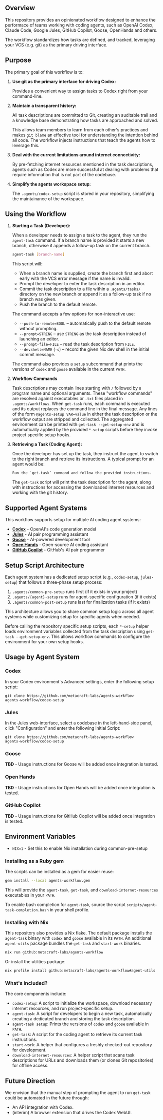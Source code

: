 ## Overview

This repository provides an opinionated workflow designed to
enhance the performace of teams working with coding agents,
such as OpenAI Codex, Claude Code, Google Jules, GitHub Copilot,
Goose, OpenHands and others.

The workflow standardizes how tasks are defined, and tracked,
leveraging your VCS (e.g. git) as the primary driving interface.

## Purpose

The primary goal of this workflow is to:

1.  **Use git as the primary interface for driving Codex:**

    Provides a convenient way to assign tasks to Codex right
    from your command-line.

2.  **Maintain a transparent history:**

    All task descriptions are committed to Git, creating an
    auditable trail and a knowledge base demonstrating how
    tasks are approached and solved.

    This allows team members to learn from each other's practices
    and makes `git blame` an effective tool for understanding the
    intention behind all code. The workflow injects instructions
    that teach the agents how to leverage this.

3.  **Deal with the current limitations around internet connectivity:**

    By pre-fetching internet resources mentioned in the task
    descriptions, agents such as Codex are more successful at
    dealing with problems that require information that is not
    part of the codebase.

4.  **Simplify the agents workspace setup:**

    The `.agents/codex-setup` script is stored in your repository,
    simplifying the maintainance of the workspace.

## Using the Workflow

1.  **Starting a Task (Developer):**

    When a developer needs to assign a task to the agent, they run
    the `agent-task` command. If a branch name is provided it starts a
    new branch, otherwise it appends a follow-up task on the current
    branch.

    ```bash
    agent-task [branch-name]
    ```

    This script will:
    -   When a branch name is supplied, create the branch first and abort
        early with the VCS error message if the name is invalid.
    -   Prompt the developer to enter the task description in an editor.
    -   Commit the task description to a file within a `.agents/tasks/`
        directory on the new branch or append it as a follow-up task if
        no branch was given.
    -   Push the branch to the default remote.

    The command accepts a few options for non-interactive use:

    - `--push-to-remote=BOOL` – automatically push to the default remote without prompting.
    - `--prompt=STRING` – use `STRING` as the task description instead of launching an editor.
    - `--prompt-file=FILE` – read the task description from `FILE`.
    - `--devshell=NAME` (`-s`) – record the given Nix dev shell in the initial commit message.

    The command also provides a `setup` subcommand that prints the versions of `codex` and `goose` available in the current `PATH`.

3.  **Workflow Commands**

    Task descriptions may contain lines starting with `/` followed by a program
    name and optional arguments. These "workflow commands" are resolved against
    executables or `.txt` files placed in `.agents/workflows`. When `get-task`
    runs, each command is executed and its output replaces the command line in
    the final message. Any lines of the form `@agents-setup VAR=value` in either
    the task description or the workflow output are stripped and collected. The
    aggregated environment can be printed with `get-task --get-setup-env` and is
    automatically applied by the provided `*-setup` scripts before they invoke
    project specific setup hooks.

2.  **Retrieving a Task (Coding Agent):**

    Once the developer has set up the task, they instruct the agent to
    switch to the right branch and retrieve its instructions.
    A typical prompt for an agent would be:

    ```
    Run the `get-task` command and follow the provided instructions.
    ```

    The `get-task` script will print the task description for the agent,
    along with instructions for accessing the downloaded internet resources
    and working with the git history.

## Supported Agent Systems

This workflow supports setup for multiple AI coding agent systems:

- **[Codex](https://openai.com/blog/openai-codex)** - OpenAI's code generation model
- **[Jules](https://jules.google.com/)** - AI pair programming assistant
- **[Goose](https://github.com/square/goose)** - AI-powered development tool
- **[Open Hands](https://github.com/All-Hands-AI/OpenHands)** - Open-source AI coding assistant
- **[GitHub Copilot](https://github.com/features/copilot)** - GitHub's AI pair programmer

## Setup Script Architecture

Each agent system has a dedicated setup script (e.g., `codex-setup`, `jules-setup`) that follows a three-phase setup process:

1. `.agents/common-pre-setup` runs first (if it exists in your project)
2. `.agents/{agent}-setup` runs for agent-specific configuration (if it exists)
3. `.agents/common-post-setup` runs last for finalization tasks (if it exists)

This architecture allows you to share common setup logic across all agent systems while customizing setup for specific agents when needed.

Before calling the repository specific setup scripts, each `*-setup` helper
loads environment variables collected from the task description using `get-task
--get-setup-env`. This allows workflow commands to configure the environment for
your own setup hooks.

## Usage by Agent System

### Codex

In your Codex environment's Advanced settings, enter the following setup script:

```
git clone https://github.com/metacraft-labs/agents-workflow
agents-workflow/codex-setup
```

### Jules

In the Jules web-interface, select a codebase in the left-hand-side panel, click
"Configuration" and enter the following Initial Script:

```
git clone https://github.com/metacraft-labs/agents-workflow
agents-workflow/codex-setup
```

### Goose

**TBD** - Usage instructions for Goose will be added once integration is tested.

### Open Hands

**TBD** - Usage instructions for Open Hands will be added once integration is tested.

### GitHub Copilot

**TBD** - Usage instructions for GitHub Copilot will be added once integration is tested.

## Environment Variables

- `NIX=1` - Set this to enable Nix installation during common-pre-setup

### Installing as a Ruby gem

The scripts can be installed as a gem for easier reuse:

```bash
gem install --local agents-workflow.gem
```

This will provide the `agent-task`, `get-task`, and `download-internet-resources` executables in your `PATH`.

To enable bash completion for `agent-task`, source the script `scripts/agent-task-completion.bash` in your shell profile.

### Installing with Nix

This repository also provides a Nix flake. The default package installs the `agent-task` binary with `codex` and `goose` available in its `PATH`. An additional `agent-utils` package bundles the `get-task` and `start-work` binaries.

```bash
nix run github:metacraft-labs/agents-workflow
```

Or install the utilities package:

```bash
nix profile install github:metacraft-labs/agents-workflow#agent-utils
```

### What's included?

The core components include:
-   `codex-setup`: A script to initialize the workspace, download necessary internet resources, and run project-specific setup.
-   `agent-task`: A script for developers to begin a new task, automatically creating a dedicated branch and storing the task description.
-   `agent-task setup`: Prints the versions of `codex` and `goose` available in `PATH`.
-   `get-task`: A script for the coding agent to retrieve its current task instructions.
-   `start-work`: A helper that configures a freshly checked-out repository for development.
-   `download-internet-resources`: A helper script that scans task descriptions for URLs and downloads them (or clones Git repositories) for offline access.

## Future Direction

We envision that the manual step of prompting the agent to run `get-task` could be automated in the future through:

-   An API integration with Codex.
-   (interim) A browser extension that drives the Codex WebUI.
